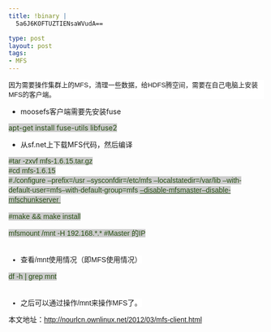 ```yaml
--- 
title: !binary |
  5a6J6KOFTUZTIENsaWVudA==

type: post
layout: post
tags: 
- MFS
---
```

<h2 style="background-color: white; font-family: 'Palatino Linotype', Georgia, Tahoma, 'Century Schoolbook L', Arial, Helvetica; margin-bottom: 0.2em; margin-left: 0px; margin-right: 0px; margin-top: 0.5em; padding-bottom: 0px; padding-left: 0px; padding-right: 0px; padding-top: 0px;"><span style="font-size: small; font-weight: normal;">因为需要操作集群上的MFS，清理一些数据，给HDFS腾空间，需要在自己电脑上安装MFS的客户端。</span></h2><div style="background-color: white; font-family: 'Lucida Grande', 'Lucida Sans Unicode', Arial, Helvetica, Sans, FreeSans, Jamrul, Garuda, Kalimati; line-height: 19px; margin-bottom: 1em; margin-top: 0.4em; padding-bottom: 0px; padding-left: 0px; padding-right: 0px; padding-top: 0px;"></div><ul><li>moosefs客户端需要先安装fuse</li></ul><span style="background-color: #cccccc; color: #274e13;">apt-get install fuse-utils libfuse2</span><br /><div style="background-color: white; font-family: 'Lucida Grande', 'Lucida Sans Unicode', Arial, Helvetica, Sans, FreeSans, Jamrul, Garuda, Kalimati; line-height: 19px; margin-bottom: 1em; margin-top: 0.4em; padding-bottom: 0px; padding-left: 0px; padding-right: 0px; padding-top: 0px;"></div><ul><li>从sf.net上下载MFS代码，然后编译</li></ul><div style="font-family: 'Lucida Grande', 'Lucida Sans Unicode', Arial, Helvetica, Sans, FreeSans, Jamrul, Garuda, Kalimati; line-height: 19px; margin-bottom: 1em; margin-top: 0.4em; padding-bottom: 0px; padding-left: 0px; padding-right: 0px; padding-top: 0px;"><span style="background-color: #cccccc;"><span style="color: #274e13;">#tar -zxvf mfs-1.6.15.tar.gz<br style="margin-bottom: 0px; margin-left: 0px; margin-right: 0px; margin-top: 0px; padding-bottom: 0px; padding-left: 0px; padding-right: 0px; padding-top: 0px;" />#cd mfs-1.6.15<br style="margin-bottom: 0px; margin-left: 0px; margin-right: 0px; margin-top: 0px; padding-bottom: 0px; padding-left: 0px; padding-right: 0px; padding-top: 0px;" />#./configure –prefix=/usr –sysconfdir=/etc/mfs –localstatedir=/var/lib –with-default-user=mfs–with-default-group=mfs <span style="margin-bottom: 0px; margin-left: 0px; margin-right: 0px; margin-top: 0px; padding-bottom: 0px; padding-left: 0px; padding-right: 0px; padding-top: 0px; text-decoration: underline;">–disable-mfsmaster–disable-mfschunkserver </span></span></span></div><div style="font-family: 'Lucida Grande', 'Lucida Sans Unicode', Arial, Helvetica, Sans, FreeSans, Jamrul, Garuda, Kalimati; line-height: 19px; margin-bottom: 1em; margin-top: 0.4em; padding-bottom: 0px; padding-left: 0px; padding-right: 0px; padding-top: 0px;"><span style="background-color: #cccccc;"><span style="color: #274e13;">#make && make install</span></span></div><div style="font-family: 'Lucida Grande', 'Lucida Sans Unicode', Arial, Helvetica, Sans, FreeSans, Jamrul, Garuda, Kalimati; line-height: 19px; margin-bottom: 1em; margin-top: 0.4em; padding-bottom: 0px; padding-left: 0px; padding-right: 0px; padding-top: 0px;"><span style="background-color: #cccccc;"><span style="color: #274e13;">mfsmount /mnt -H 192.168.*.* #Master 的IP</span></span><br /><br /><ul><li><span style="background-color: white;">查看/mnt使用情况（即MFS使用情况）</span></li></ul></div><div style="font-family: 'Lucida Grande', 'Lucida Sans Unicode', Arial, Helvetica, Sans, FreeSans, Jamrul, Garuda, Kalimati; line-height: 19px; margin-bottom: 1em; margin-top: 0.4em; padding-bottom: 0px; padding-left: 0px; padding-right: 0px; padding-top: 0px;"><span style="background-color: #cccccc;"><span style="color: #274e13;">df -h | grep mnt</span></span><br /><br /><ul><li><span style="background-color: white;">之后可以通过操作/mnt来操作MFS了。</span></li></ul><div>本文地址：<a href="http://nourlcn.ownlinux.net/2012/03/mfs-client.html">http://nourlcn.ownlinux.net/2012/03/mfs-client.html</a></div></div>
